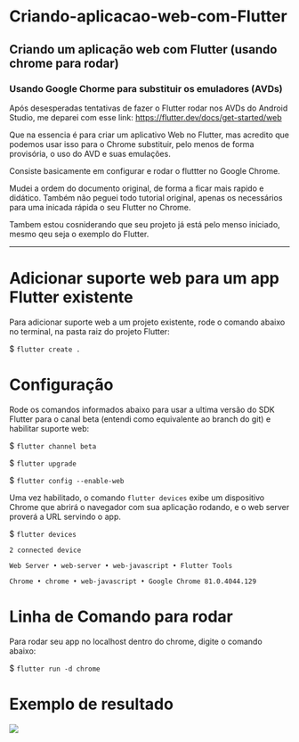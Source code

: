 # Criando-aplicacao-web-com-Flutter
## Criando um aplicação web com Flutter (usando chrome para rodar)
### Usando Google Chorme para substituir os emuladores (AVDs)
 
Após desesperadas tentativas de fazer o Flutter rodar nos AVDs do Android Studio, me deparei com esse link:
https://flutter.dev/docs/get-started/web

Que na essencia é para criar um aplicativo Web no Flutter, mas acredito que podemos usar isso para o Chrome substituir, pelo menos de forma provisória, o uso do AVD e suas emulações.

Consiste basicamente em configurar e rodar o fluttter no Google Chrome.

Mudei a ordem do documento original, de forma a ficar mais rapido e didático. 
Também não peguei todo tutorial original, apenas os necessários para uma inicada rápida o seu Flutter no Chrome.

Tambem estou cosniderando que seu projeto já está pelo menso iniciado, mesmo qeu seja o exemplo do Flutter.

<hr>


# Adicionar suporte web para um app Flutter existente

Para adicionar suporte web a um projeto existente, rode o comando abaixo no terminal, na pasta raiz do projeto Flutter:

$ `flutter create .`



# Configuração

Rode os comandos informados abaixo para usar a ultima versão do SDK Flutter para o canal beta (entendi como equivalente ao branch do git) e habilitar suporte web:

$ `flutter channel beta`

$ `flutter upgrade`

$ `flutter config --enable-web`

Uma vez habilitado, o comando  `flutter devices` exibe um dispositivo Chrome que abrirá o navegador com sua  aplicação rodando, e o web server proverá a URL servindo o app.

$ `flutter devices`

`2 connected device`

`Web Server • web-server • web-javascript • Flutter Tools` 

`Chrome • chrome • web-javascript • Google Chrome 81.0.4044.129`



# Linha de Comando para rodar 

Para rodar seu app no localhost dentro do chrome, digite o comando abaixo:

$ `flutter run -d chrome`



# Exemplo de resultado
<img src="https://s3.amazonaws.com/thinkific/file_uploads/220759/images/7da/983/41b/flutter-chrome01.JPG">
